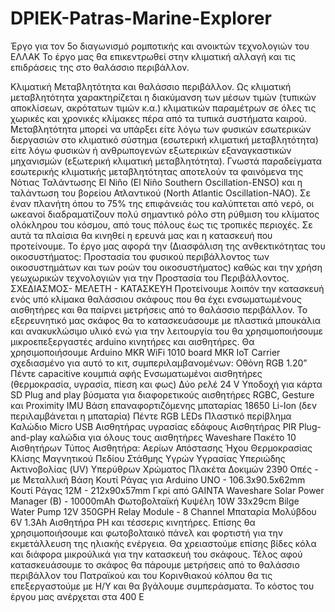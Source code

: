 # DPIEK-Patras-Marine-Explorer
Έργο για τον 5ο διαγωνισμό ρομποτικής και ανοικτών τεχνολογιών του ΕΛΛΑΚ
Το έργο μας θα επικεντρωθεί στην κλιματική αλλαγή και τις επιδράσεις της στο θαλάσσιο περιβάλλον.

Κλιματική Μεταβλητότητα και θαλάσσιο περιβάλλον.
Ως κλιματική μεταβλητότητα χαρακτηρίζεται η διακύμανση των μέσων τιμών (τυπικών αποκλίσεων, ακρότατων τιμών κ.α.) κλιματικών παραμέτρων σε όλες τις χωρικές και χρονικές κλίμακες πέρα από τα τυπικά συστήματα καιρού. Μεταβλητότητα μπορεί να υπάρξει είτε λόγω των φυσικών εσωτερικών διεργασιών στο κλιματικό σύστημα (εσωτερική κλιματική μεταβλητότητα) είτε λόγω φυσικών ή ανθρωπογενών εξωτερικών εξαναγκαστικών μηχανισμών (εξωτερική κλιματική μεταβλητότητα).
Γνωστά παραδείγματα εσωτερικής κλιματικής μεταβλητότητας αποτελούν τα φαινόμενα της Νότιας Ταλάντωσης El Niño (El Niño Southern Oscillation-ENSO) και η ταλάντωση του βορείου Ατλαντικού (North Atlantic Oscillation-NAO). Σε έναν πλανήτη όπου το 75% της επιφάνειάς του καλύπτεται από νερό, οι ωκεανοί διαδραματίζουν πολύ σημαντικό ρόλο στη ρύθμιση του κλίματος ολόκληρου του κόσμου, από τους πόλους έως τις τροπικές περιοχές. 
Σε αυτά τα πλαίσια θα κινηθεί η ερευνά μας και η κατασκευή που προτείνουμε.
Το έργο μας αφορά την (Διασφάλιση της ανθεκτικότητας του οικοσυστήματος: Προστασία του φυσικού περιβάλλοντος των οικοσυστημάτων και των ροών του οικοσυστήματος) καθώς
και την χρήση γεωχωρικών τεχνολογιών για την Προστασία του Περιβάλλοντος.
ΣΧΕΔΙΑΣΜΟΣ- ΜΕΛΕΤΗ - ΚΑΤΑΣΚΕΥΗ
Προτείνουμε λοιπόν την κατασκευή ενός υπό κλίμακα θαλάσσιου σκάφους που θα έχει ενσωματωμένους αισθητήρες και θα παίρνει μετρήσεις από το θαλάσσιο περιβάλλον.
Το εξερευνητικό μας σκάφος θα το κατασκευάσουμε με πλαστικά μπουκάλια και ανακυκλώσιμο υλικό ενώ για την λειτουργία του θα χρησιμοποιήσουμε μικροεπεξεργαστές arduino κινητήρες και αισθητήρες.
Θα χρησιμοποιήσουμε Arduino MKR WiFi 1010 board MKR IoT Carrier σχεδιασμένο για αυτό το κιτ, συμπεριλαμβανομένων: Οθόνη RGB 1.20” Πέντε capacitive κουμπιά αφής Ενσωματωμένοι αισθητήρες (θερμοκρασία, υγρασία, πίεση και φως) Δύο ρελέ 24 V Υποδοχή για κάρτα SD Plug and play βύσματα για διαφορετικούς αισθητήρες RGBC, Gesture και Proximity IMU Βάση επαναφορτιζόμενης μπαταρίας 18650 Li-Ion (δεν περιλαμβάνεται η μπαταρία) Πέντε RGB LEDs Πλαστικό περίβλημα Καλώδιο Micro USB Αισθητήρας υγρασίας εδάφους Αισθητήρας PIR Plug-and-play καλώδια για όλους τους αισθητήρες Waveshare Πακέτο 10 Αισθητήρων Τύπος Αισθητήρα: Αερίων Απόστασης Ήχου Θερμοκρασίας Κλίσης Μαγνητικού Πεδίου Στάθμης Υγρών Υγρασίας Υπεριώδης Ακτινοβολίας (UV) Υπερύθρων Χρώματος Πλακέτα Δοκιμών 2390 Οπές - με Μεταλλική Βάση Κουτί Ράγας για Arduino UNO - 106.3x90.5x62mm Κουτί Ράγας 12M - 212x90x57mm Γκρί από GAINTA Waveshare Solar Power Manager (B) - 10000mAh Φωτοβολταϊκή Κυψέλη 10W 33x29cm Bilge Water Pump 12V 350GPH Relay Module - 8 Channel Μπαταρία Μολύβδου 6V 1.3Ah Αισθητήρα PH και τέσσερις κινητήρες.
Επίσης θα χρησιμοποιήσουμε και φωτοβολταικό πάνελ και φορτιστή για την εκμετάλλευση της ηλιακής ενέργεια.
Θα χρειαστούμε επίσης βίδες κόλα και διάφορα μικρούλικά για την κατασκευή του σκάφους.
Τέλος αφού κατασκευάσουμε το σκάφος θα πάρουμε μετρήσεις από το θαλάσσιο περιβάλλον του Πατραϊκού και του Κορινθιακού κόλπου  θα τις επεξεργαστούμε με Η/Υ και θα βγάλουμε συμπεράσματα.
Το κόστος του έργου μας ανέρχεται στα 400 Ε
